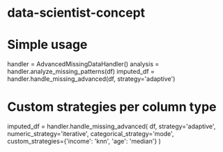 # data-scientist-concept

# Simple usage
handler = AdvancedMissingDataHandler()
analysis = handler.analyze_missing_patterns(df)
imputed_df = handler.handle_missing_advanced(df, strategy='adaptive')

# Custom strategies per column type
imputed_df = handler.handle_missing_advanced(
    df, 
    strategy='adaptive',
    numeric_strategy='iterative',
    categorical_strategy='mode',
    custom_strategies={'income': 'knn', 'age': 'median'}
)
